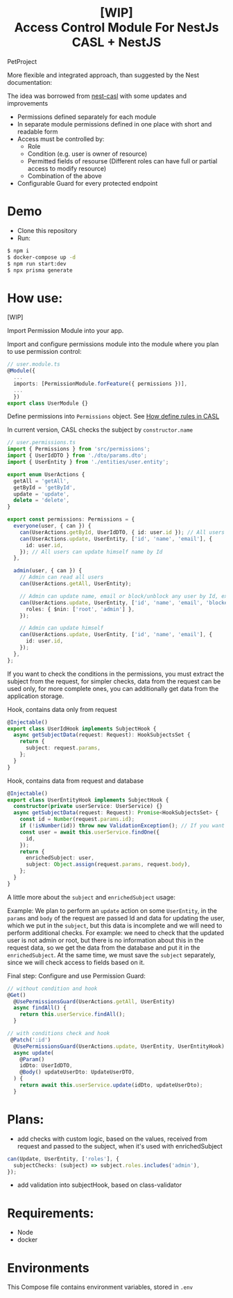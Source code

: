 <!-- <p align="center">
  <a href="http://nestjs.com/" target="blank"><img src="https://nestjs.com/img/logo-small.svg" width="200" alt="Nest Logo" /></a>
</p> -->
<h1 align="center">[WIP] </br>Access Control Module For NestJs </br>CASL + NestJS</h1>
PetProject

More flexible and integrated approach, than suggested by the Nest documentation:

The idea was borrowed from [nest-casl](https://github.com/getjerry/nest-casl) with some updates and improvements

- Permissions defined separately for each module
- In separate module permissions defined in one place with short and readable form
- Access must be controlled by:
  - Role
  - Condition (e.g. user is owner of resource)
  - Permitted fields of resourse (Different roles can have full or partial access to modify resource)
  - Combination of the above
- Сonfigurable Guard for every protected endpoint

# Demo

- Clone this repository
- Run:

```bash
$ npm i
$ docker-compose up -d
$ npm run start:dev
$ npx prisma generate
```

# How use:

[WIP]

Import Permission Module into your app.

Import and configure permissions module into the module where you plan to use permission control:

```typescript
// user.module.ts
@Module({
  ...
  imports: [PermissionModule.forFeature({ permissions })],
  ...
  })
export class UserModule {}
```

Define permissions into `Permissions` object. See [How define rules in CASL](https://casl.js.org/v6/en/guide/define-rules#rules)

In current version, CASL checks the subject by `constructor.name`

```typescript
// user.permissions.ts
import { Permissions } from 'src/permissions';
import { UserIdDTO } from './dto/params.dto';
import { UserEntity } from './entities/user.entity';

export enum UserActions {
  getAll = 'getAll',
  getById = 'getById',
  update = 'update',
  delete = 'delete',
}

export const permissions: Permissions = {
  everyone(user, { can }) {
    can(UserActions.getById, UserIdDTO, { id: user.id }); // All users can read self by Id
    can(UserActions.update, UserEntity, ['id', 'name', 'email'], {
      id: user.id,
    }); // All users can update himself name by Id
  },

  admin(user, { can }) {
    // Admin can read all users
    can(UserActions.getAll, UserEntity);

    // Admin can update name, email or block/unblock any user by Id, excepts root and another admin
    can(UserActions.update, UserEntity, ['id', 'name', 'email', 'blocked'], {
      roles: { $nin: ['root', 'admin'] },
    });

    // Admin can update himself
    can(UserActions.update, UserEntity, ['id', 'name', 'email'], {
      id: user.id,
    });
  },
};
```

If you want to check the conditions in the permissions, you must extract the subject from the request, for simpler checks, data from the request can be used only, for more complete ones, you can additionally get data from the application storage.

Hook, contains data only from request

```typescript
@Injectable()
export class UserIdHook implements SubjectHook {
  async getSubjectData(request: Request): HookSubjectsSet {
    return {
      subject: request.params,
    };
  }
}
```

Hook, contains data from request and database

```typescript
@Injectable()
export class UserEntityHook implements SubjectHook {
  constructor(private userService: UserService) {}
  async getSubjectData(request: Request): Promise<HookSubjectsSet> {
    const id = Number(request.params.id);
    if (!isNumber(id)) throw new ValidationException(); // If you want to extract data from the database, then don't forget to validate them before requesting the database
    const user = await this.userService.findOne({
      id,
    });
    return {
      enrichedSubject: user,
      subject: Object.assign(request.params, request.body),
    };
  }
}
```

A little more about the `subject` and `enrichedSubject` usage:

Example: We plan to perform an `update` action on some `UserEntity`, in the `params` and `body` of the request are passed Id and data for updating the user, which we put in the `subject`, but this data is incomplete and we will need to perform additional checks. For example: we need to check that the updated user is not admin or root, but there is no information about this in the request data, so we get the data from the database and put it in the `enrichedSubject`. At the same time, we must save the `subject` separately, since we will check access to fields based on it.

Final step: Configure and use Permission Guard:

```typescript
// without condition and hook
@Get()
  @UsePermissionsGuard(UserActions.getAll, UserEntity)
  async findAll() {
    return this.userService.findAll();
  }
```

```typescript
// with conditions check and hook
 @Patch(':id')
  @UsePermissionsGuard(UserActions.update, UserEntity, UserEntityHook)
  async update(
    @Param()
    idDto: UserIdDTO,
    @Body() updateUserDto: UpdateUserDTO,
  ) {
    return await this.userService.update(idDto, updateUserDto);
  }
```

# Plans:

- add checks with custom logic, based on the values, received from request and passed to the subject, when it's used with enrichedSubject

```typescript
can(Update, UserEntity, ['roles'], {
  subjectChecks: (subject) => subject.roles.includes('admin'),
});
```

- add validation into subjectHook, based on class-validator

# Requirements:

- Node
- docker

# Environments

This Compose file contains environment variables, stored in `.env`
